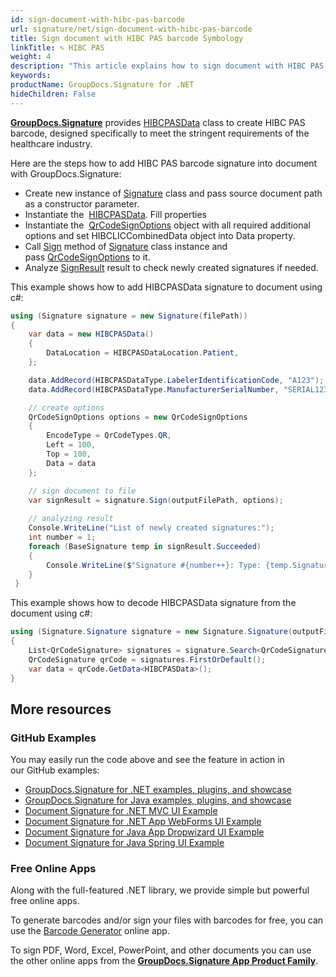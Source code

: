 ```yaml
---
id: sign-document-with-hibc-pas-barcode
url: signature/net/sign-document-with-hibc-pas-barcode
title: Sign document with HIBC PAS barcode Symbology
linkTitle: ✎ HIBC PAS
weight: 4
description: "This article explains how to sign document with HIBC PAS barcode Symbology signatures"
keywords: 
productName: GroupDocs.Signature for .NET
hideChildren: False
---
```

[**GroupDocs.Signature**](https://products.groupdocs.com/signature/net) provides [HIBCPASData](https://reference.groupdocs.com/signature/net/groupdocs.signature.domain.extensions/hibcpasdata/) class to create HIBC PAS barcode, designed specifically to meet the stringent requirements of the healthcare industry.

Here are the steps how to add HIBC PAS barcode signature into document with GroupDocs.Signature:

* Create new instance of [Signature](https://reference.groupdocs.com/signature/net/groupdocs.signature/signature) class and pass source document path as a constructor parameter.
* Instantiate the  [HIBCPASData](https://reference.groupdocs.com/signature/net/groupdocs.signature.domain.extensions/hibcpasdata/). Fill properties 
* Instantiate the  [QrCodeSignOptions](https://reference.groupdocs.com/signature/net/groupdocs.signature.options/qrcodesignoptions/) object with all required additional options and set HIBCLICCombinedData object into Data property.
* Call [Sign](https://reference.groupdocs.com/signature/net/groupdocs.signature/signature/sign/) method of [Signature](https://reference.groupdocs.com/signature/net/groupdocs.signature/signature) class instance and pass [QrCodeSignOptions](https://reference.groupdocs.com/signature/net/groupdocs.signature.options/qrcodesignoptions) to it.
* Analyze [SignResult](https://reference.groupdocs.com/signature/net/groupdocs.signature.domain/signresult) result to check newly created signatures if needed.  

This example shows how to add HIBCPASData signature to document using c#:

```csharp
using (Signature signature = new Signature(filePath))
{
    var data = new HIBCPASData()
    {
        DataLocation = HIBCPASDataLocation.Patient,
    };

    data.AddRecord(HIBCPASDataType.LabelerIdentificationCode, "A123");
    data.AddRecord(HIBCPASDataType.ManufacturerSerialNumber, "SERIAL123");

    // create options
    QrCodeSignOptions options = new QrCodeSignOptions
    {
        EncodeType = QrCodeTypes.QR,
        Left = 100,
        Top = 100,        
        Data = data
    };

    // sign document to file
    var signResult = signature.Sign(outputFilePath, options);
            
    // analyzing result
    Console.WriteLine("List of newly created signatures:");
    int number = 1;
    foreach (BaseSignature temp in signResult.Succeeded)
    {
        Console.WriteLine($"Signature #{number++}: Type: {temp.SignatureType} Id:{temp.SignatureId}, Location: {temp.Left}x{temp.Top}. Size: {temp.Width}x{temp.Height}");
    }
 }
```

This example shows how to decode HIBCPASData signature from the document using c#:

```csharp
using (Signature.Signature signature = new Signature.Signature(outputFilePath))
{
    List<QrCodeSignature> signatures = signature.Search<QrCodeSignature>(SignatureType.QrCode);
    QrCodeSignature qrCode = signatures.FirstOrDefault();
    var data = qrCode.GetData<HIBCPASData>();
}

```

## More resources

### GitHub Examples

You may easily run the code above and see the feature in action in our GitHub examples:

* [GroupDocs.Signature for .NET examples, plugins, and showcase](https://github.com/groupdocs-signature/GroupDocs.Signature-for-.NET)
* [GroupDocs.Signature for Java examples, plugins, and showcase](https://github.com/groupdocs-signature/GroupDocs.Signature-for-Java)
* [Document Signature for .NET MVC UI Example](https://github.com/groupdocs-signature/GroupDocs.Signature-for-.NET-MVC)
* [Document Signature for .NET App WebForms UI Example](https://github.com/groupdocs-signature/GroupDocs.Signature-for-.NET-WebForms)
* [Document Signature for Java App Dropwizard UI Example](https://github.com/groupdocs-signature/GroupDocs.Signature-for-Java-Dropwizard)
* [Document Signature for Java Spring UI Example](https://github.com/groupdocs-signature/GroupDocs.Signature-for-Java-Spring)

### Free Online Apps

Along with the full-featured .NET library, we provide simple but powerful free online apps.

To generate barcodes and/or sign your files with barcodes for free, you can use the [Barcode Generator](https://products.groupdocs.app/signature/generate/barcode) online app.

To sign PDF, Word, Excel, PowerPoint, and other documents you can use the other online apps from the **[GroupDocs.Signature App Product Family](https://products.groupdocs.app/signature/family)**.
